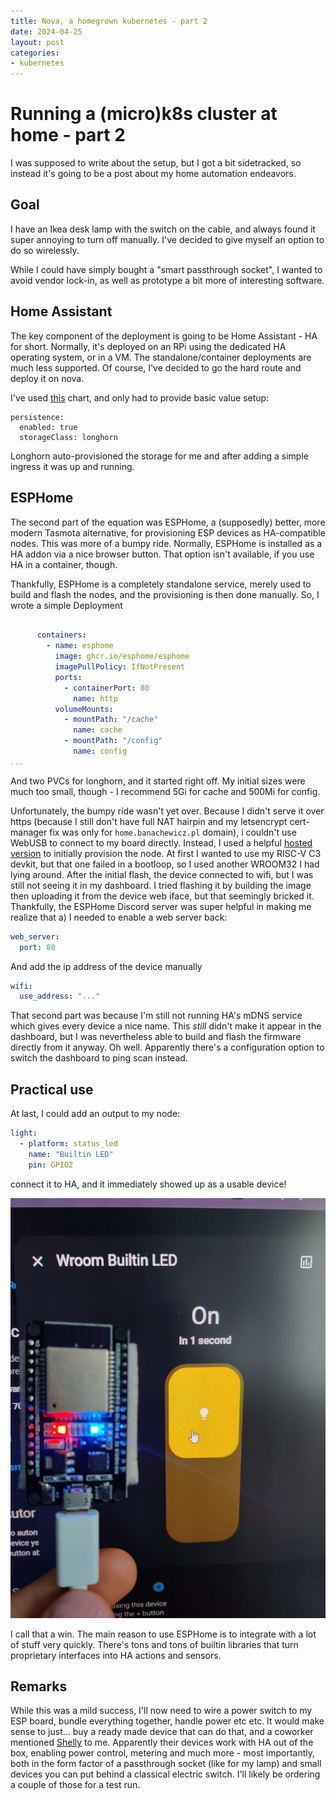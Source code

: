 ```yaml
---
title: Nova, a homegrown kubernetes - part 2
date: 2024-04-25
layout: post
categories:
- kubernetes
---
```


# Running a (micro)k8s cluster at home - part 2

I was supposed to write about the setup, but I got a bit sidetracked, so instead it's going to be a post about my home automation endeavors.

## Goal

I have an Ikea desk lamp with the switch on the cable, and always found it super annoying to turn off manually. I've decided to give myself an option to do so wirelessly.

While I could have simply bought a "smart passthrough socket", I wanted to avoid vendor lock-in, as well as prototype a bit more of interesting software.

## Home Assistant

The key component of the deployment is going to be Home Assistant - HA for short. Normally, it's deployed on an RPi using the dedicated
HA operating system, or in a VM. The standalone/container deployments are much less supported. Of course, I've decided to go the hard route and deploy it on nova.

I've used [this](https://github.com/pajikos/home-assistant-helm-chart) chart, and only had to provide basic value setup:

```
persistence:
  enabled: true
  storageClass: longhorn
```

Longhorn auto-provisioned the storage for me and after adding a simple ingress it was up and running.

## ESPHome

The second part of the equation was ESPHome, a (supposedly) better, more modern Tasmota alternative, for provisioning ESP devices as HA-compatible nodes. This was more of a bumpy ride. Normally, ESPHome is installed as a HA addon via a nice browser button. That option isn't available, if you use HA in a container, though.

Thankfully, ESPHome is a completely standalone service, merely used to build and flash the nodes, and the provisioning is then done manually. So,
I wrote a simple Deployment
```yaml

      containers:
        - name: esphome
          image: ghcr.io/esphome/esphome
          imagePullPolicy: IfNotPresent
          ports:
            - containerPort: 80
              name: http
          volumeMounts:
            - mountPath: "/cache"
              name: cache
            - mountPath: "/config"
              name: config
...
```

And two PVCs for longhorn, and it started right off. My initial sizes were much too small, though - I recommend 5Gi for cache and 500Mi for config.

Unfortunately, the bumpy ride wasn't yet over. Because I didn't serve it over https (because I still don't have full NAT hairpin and my letsencrypt
cert-manager fix was only for `home.banachewicz.pl` domain), i couldn't use WebUSB to connect to my board directly. Instead, I used a helpful
[hosted version](https://web.esphome.io/) to initially provision the node. At first I wanted to use my RISC-V C3 devkit, but that one failed in a bootloop, so I used another WROOM32 I had lying around. After the initial flash, the device connected to wifi, but I was still not seeing it in my 
dashboard. I tried flashing it by building the image then uploading it from the device web iface, but that seemingly bricked it. Thankfully, the 
ESPHome Discord server was super helpful in making me realize that a) I needed to enable a web server back:

```yaml
web_server:
  port: 80
```

And add the ip address of the device manually

```yaml
wifi:
  use_address: "..."
```

That second part was because I'm still not running HA's mDNS service which gives every device a nice name. This _still_ didn't make it appear in the dashboard, but I was nevertheless able to build and flash the firmware directly from it anyway. Oh well. Apparently there's a configuration option to switch the dashboard to ping scan instead.

## Practical use

At last, I could add an output to my node:

```yaml
light:
  - platform: status_led
    name: "Builtin LED"
    pin: GPIO2
```

connect it to HA, and it immediately showed up as a usable device!

![HA interface showing a toggled switch and an ESP board with its builtin LED turned on](/images/esphome_led.jpg)

I call that a win. The main reason to use ESPHome is to integrate with a lot of stuff very quickly. There's tons and tons of builtin libraries that turn proprietary interfaces into HA actions and sensors.

## Remarks

While this was a mild success, I'll now need to wire a power switch to my ESP board, bundle everything together, handle power etc etc. It
would make sense to just... buy a ready made device that can do that, and a coworker mentioned [Shelly](https://www.shelly.com/) to me. Apparently
their devices work with HA out of the box, enabling power control, metering and much more - most importantly, both in the form factor of a passthrough socket (like for my lamp) and small devices you can put behind a classical electric switch. I'll likely be ordering a couple of those for a test run.

